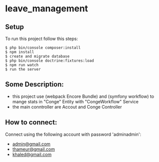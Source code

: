 # leave_management

## Setup
To run this project follow this steps:

```
$ php bin/console composer:install
$ npm install
$ create and migrate database
$ php bin/console doctrine:fixtures:load
$ npm run watch
$ run the server

```
## Some Description:

* this project use (webpack Encore Bundle) and (symfony workflow) to mange stats in "Conge" Entity with "CongeWorkflow" Service
* the main conntroller are Accout and Conge Controller

## How to connect:
Connect using the following account with password 'adminadmin':

* admin@gmail.com
* thameur@gmail.com
* khaled@gmail.com
